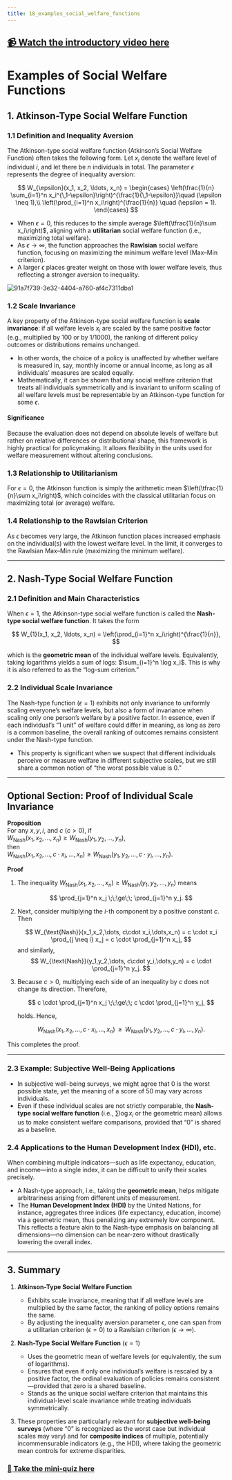 ```yaml
---
title: 18_examples_social_welfare_functions
---
```


## [📹 Watch the introductory video here](https://wsdmoodle.waseda.jp/mod/millvi/view.php?id=5062555)
# Examples of Social Welfare Functions

## 1. Atkinson-Type Social Welfare Function

### 1.1 Definition and Inequality Aversion
The Atkinson-type social welfare function (Atkinson’s Social Welfare Function) often takes the following form. Let $x_i$ denote the welfare level of individual $i$, and let there be $n$ individuals in total. The parameter $\epsilon$ represents the degree of inequality aversion:



$$
W_{\epsilon}(x_1, x_2, \ldots, x_n) = \begin{cases}
\left(\frac{1}{n} \sum_{i=1}^n x_i^{\,1-\epsilon}\right)^{\frac{1}{\,1-\epsilon}}\quad (\epsilon \neq 1),\\
\left(\prod_{i=1}^n x_i\right)^{\frac{1}{n}} \quad (\epsilon = 1). 
\end{cases}
$$

- When $\epsilon = 0$, this reduces to the simple average $\left(\tfrac{1}{n}\sum x_i\right)$, aligning with a **utilitarian** social welfare function (i.e., maximizing total welfare).  
- As $\epsilon \to \infty$, the function approaches the **Rawlsian** social welfare function, focusing on maximizing the minimum welfare level (Max–Min criterion).  
- A larger $\epsilon$ places greater weight on those with lower welfare levels, thus reflecting a stronger aversion to inequality.

![91a7f739-3e32-4404-a760-af4c7311dba1](https://hackmd.io/_uploads/BJJeJfP3kx.gif)


### 1.2 Scale Invariance
A key property of the Atkinson-type social welfare function is **scale invariance**: if all welfare levels $x_i$ are scaled by the same positive factor (e.g., multiplied by 100 or by 1/1000), the ranking of different policy outcomes or distributions remains unchanged.

- In other words, the choice of a policy is unaffected by whether welfare is measured in, say, monthly income or annual income, as long as all individuals’ measures are scaled equally.  
- Mathematically, it can be shown that any social welfare criterion that treats all individuals symmetrically and is invariant to uniform scaling of all welfare levels must be representable by an Atkinson-type function for some $\epsilon$.

#### Significance
Because the evaluation does not depend on absolute levels of welfare but rather on relative differences or distributional shape, this framework is highly practical for policymaking. It allows flexibility in the units used for welfare measurement without altering conclusions.

### 1.3 Relationship to Utilitarianism
For $\epsilon = 0$, the Atkinson function is simply the arithmetic mean $\left(\tfrac{1}{n}\sum x_i\right)$, which coincides with the classical utilitarian focus on maximizing total (or average) welfare.

### 1.4 Relationship to the Rawlsian Criterion
As $\epsilon$ becomes very large, the Atkinson function places increased emphasis on the individual(s) with the lowest welfare level. In the limit, it converges to the Rawlsian Max–Min rule (maximizing the minimum welfare).

---

## 2. Nash-Type Social Welfare Function

### 2.1 Definition and Main Characteristics
When $\epsilon = 1$, the Atkinson-type social welfare function is called the **Nash-type social welfare function**. It takes the form

$$
W_{1}(x_1, x_2, \ldots, x_n) 
= \left(\prod_{i=1}^n x_i\right)^{\frac{1}{n}},
$$

which is the **geometric mean** of the individual welfare levels. Equivalently, taking logarithms yields a sum of logs: $\sum_{i=1}^n \log x_i$. This is why it is also referred to as the “log-sum criterion.”

### 2.2 Individual Scale Invariance
The Nash-type function ($\epsilon = 1$) exhibits not only invariance to uniformly scaling everyone’s welfare levels, but also a form of invariance when scaling only one person’s welfare by a positive factor. In essence, even if each individual’s “1 unit” of welfare could differ in meaning, as long as zero is a common baseline, the overall ranking of outcomes remains consistent under the Nash-type function.

- This property is significant when we suspect that different individuals perceive or measure welfare in different subjective scales, but we still share a common notion of “the worst possible value is 0.”

---

## Optional Section: Proof of Individual Scale Invariance

**Proposition**  
For any $x, y, i,$ and $c$ $(c>0)$, if  
$W_{\text{Nash}}(x_1,x_2,\dots,x_n) \ge W_{\text{Nash}}(y_1,y_2,\dots,y_n)$,  
then  
$W_{\text{Nash}}(x_1,x_2,\dots,c \cdot x_i,\dots,x_n) \ge W_{\text{Nash}}(y_1,y_2,\dots,c \cdot y_i,\dots,y_n)$.

**Proof**  

1. The inequality $W_{\text{Nash}}(x_1,x_2,\dots,x_n) \ge W_{\text{Nash}}(y_1,y_2,\dots,y_n)$ means

   $$
   \prod_{j=1}^n x_j \;\;\ge\;\; \prod_{j=1}^n y_j.
   $$

2. Next, consider multiplying the $i$-th component by a positive constant $c$. Then

   $$
   W_{\text{Nash}}(x_1,x_2,\dots, c\cdot x_i,\dots,x_n)
   = c \cdot x_i \prod_{j \neq i} x_j
   = c \cdot \prod_{j=1}^n x_j,
   $$
   and similarly,  
   $$
   W_{\text{Nash}}(y_1,y_2,\dots, c\cdot y_i,\dots,y_n)
   = c \cdot \prod_{j=1}^n y_j.
   $$

3. Because $c>0$, multiplying each side of an inequality by $c$ does not change its direction. Therefore,

   $$
   c \cdot \prod_{j=1}^n x_j 
   \;\;\ge\;\; 
   c \cdot \prod_{j=1}^n y_j,
   $$

   holds. Hence,

   $$
   W_{\text{Nash}}(x_1,x_2,\dots, c\cdot x_i,\dots,x_n)
   \;\;\ge\;\;
   W_{\text{Nash}}(y_1,y_2,\dots, c\cdot y_i,\dots,y_n).
   $$

This completes the proof.

---

### 2.3 Example: Subjective Well-Being Applications
- In subjective well-being surveys, we might agree that 0 is the worst possible state, yet the meaning of a score of 50 may vary across individuals.  
- Even if these individual scales are not strictly comparable, the **Nash-type social welfare function** (i.e., $\sum \log x_i$ or the geometric mean) allows us to make consistent welfare comparisons, provided that “0” is shared as a baseline.

### 2.4 Applications to the Human Development Index (HDI), etc.
When combining multiple indicators—such as life expectancy, education, and income—into a single index, it can be difficult to unify their scales precisely.  
- A Nash-type approach, i.e., taking the **geometric mean**, helps mitigate arbitrariness arising from different units of measurement.  
- The **Human Development Index (HDI)** by the United Nations, for instance, aggregates three indices (life expectancy, education, income) via a geometric mean, thus penalizing any extremely low component. This reflects a feature akin to the Nash-type emphasis on balancing all dimensions—no dimension can be near-zero without drastically lowering the overall index.

---

## 3. Summary

1. **Atkinson-Type Social Welfare Function**  
   - Exhibits scale invariance, meaning that if all welfare levels are multiplied by the same factor, the ranking of policy options remains the same.  
   - By adjusting the inequality aversion parameter $\epsilon$, one can span from a utilitarian criterion ($\epsilon=0$) to a Rawlsian criterion ($\epsilon \to \infty$).

2. **Nash-Type Social Welfare Function** ($\epsilon = 1$)  
   - Uses the geometric mean of welfare levels (or equivalently, the sum of logarithms).  
   - Ensures that even if only one individual’s welfare is rescaled by a positive factor, the ordinal evaluation of policies remains consistent—provided that zero is a shared baseline.  
   - Stands as the unique social welfare criterion that maintains this individual-level scale invariance while treating individuals symmetrically.

3. These properties are particularly relevant for **subjective well-being surveys** (where “0” is recognized as the worst case but individual scales may vary) and for **composite indices** of multiple, potentially incommensurable indicators (e.g., the HDI), where taking the geometric mean controls for extreme disparities.

### [📝 Take the mini-quiz here](https://wsdmoodle.waseda.jp/mod/quiz/view.php?id=5062858)
